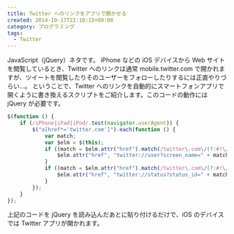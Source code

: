 ```yaml
---
title: Twitter へのリンクをアプリで開かせる
created: 2014-10-17T22:18:15+09:00
category: プログラミング
tags:
  - Twitter
---
```

JavaScript（jQuery）ネタです。
iPhone などの iOS デバイスから Web サイトを閲覧しているとき、Twitter へのリンクは通常 mobile.twitter.com で開かれますが、ツイートを閲覧したりそのユーザーをフォローしたりするには正直やりづらい…。
ということで、Twitter へのリンクを自動的にスマートフォンアプリで開くように書き換えるスクリプトをご紹介します。このコードの動作には jQuery が必要です。

```JavaScript
$(function () {
    if (/iPhone|iPad|iPod/.test(navigator.userAgent)) {
        $("a[href*='twitter.com']").each(function () {
            var match;
            var $elm = $(this);
            if ((match = $elm.attr("href").match(/twitter\.com\/(?:#!\/)?([a-zA-Z0-9_]{1,20})$/))) {
                $elm.attr("href", "twitter://user?screen_name=" + match[1]);
            }
            if ((match = $elm.attr("href").match(/twitter\.com\/(?:#!\/)?[a-zA-Z0-9_]{1,20}\/status(?:es)?\/(\d+)$/))) {
                $elm.attr("href", "twitter://status?status_id=" + match[1]);
            }
        });
    }
});
```

<!-- more -->

上記のコードを jQuery を読み込んだあとに貼り付けるだけで、iOS のデバイスでは Twitter アプリが開かれます。
